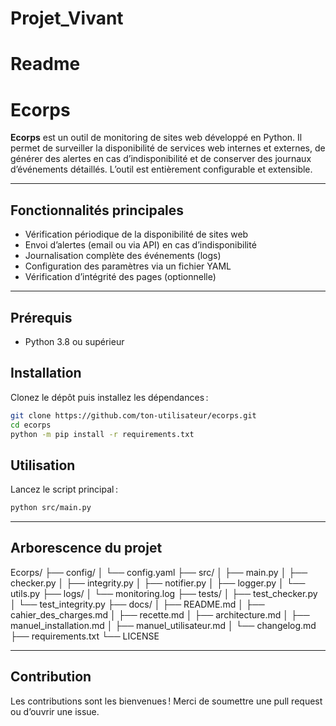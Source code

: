 # Projet_Vivant

# Readme


# Ecorps

**Ecorps** est un outil de monitoring de sites web développé en Python. Il permet de surveiller la disponibilité de services web internes et externes, de générer des alertes en cas d’indisponibilité et de conserver des journaux d’événements détaillés. L’outil est entièrement configurable et extensible.

---

## Fonctionnalités principales

- Vérification périodique de la disponibilité de sites web
- Envoi d’alertes (email ou via API) en cas d’indisponibilité
- Journalisation complète des événements (logs)
- Configuration des paramètres via un fichier YAML
- Vérification d’intégrité des pages (optionnelle)

---

## Prérequis

- Python 3.8 ou supérieur

## Installation

Clonez le dépôt puis installez les dépendances :

```bash
git clone https://github.com/ton-utilisateur/ecorps.git
cd ecorps
python -m pip install -r requirements.txt
```

## Utilisation

Lancez le script principal :

```bash
python src/main.py
```

---

## Arborescence du projet

Ecorps/
├── config/
│   └── config.yaml
├── src/
│   ├── main.py
│   ├── checker.py
│   ├── integrity.py
│   ├── notifier.py
│   ├── logger.py
│   └── utils.py
├── logs/
│   └── monitoring.log
├── tests/
│   ├── test_checker.py
│   └── test_integrity.py
├── docs/
│   ├── README.md
│   ├── cahier_des_charges.md
│   ├── recette.md
│   ├── architecture.md
│   ├── manuel_installation.md
│   ├── manuel_utilisateur.md
│   └── changelog.md
├── requirements.txt
└── LICENSE

---

## Contribution

Les contributions sont les bienvenues ! Merci de soumettre une pull request ou d’ouvrir une issue.


